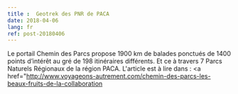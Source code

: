 ```yaml
---
title :  Geotrek des PNR de PACA
date: 2018-04-06
lang: fr
ref: post-20180406
---
```


Le portail Chemin des Parcs propose 1900 km de balades ponctués de 1400 points d’intérêt au gré de 198 itinéraires différents. Et ce à travers 7 Parcs Naturels Régionaux de la région PACA.
L'article est à lire dans : <a href="http://www.voyageons-autrement.com/chemin-des-parcs-les-beaux-fruits-de-la-collaboration</a>

